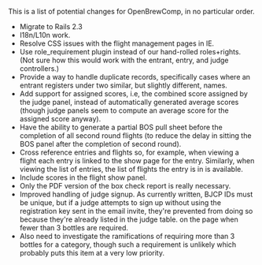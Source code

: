 This is a list of potential changes for OpenBrewComp, in no particular order.

* Migrate to Rails 2.3
* I18n/L10n work.
* Resolve CSS issues with the flight management pages in IE.
* Use role_requirement plugin instead of our hand-rolled roles+rights. (Not
  sure how this would work with the entrant, entry, and judge controllers.)
* Provide a way to handle duplicate records, specifically cases where an
  entrant registers under two similar, but slightly different, names.
* Add support for assigned scores, i.e, the combined score assigned by the
  judge panel, instead of automatically generated average scores (though judge
  panels seem to compute an average score for the assigned score anyway).
* Have the ability to generate a partial BOS pull sheet before the completion
  of all second round flights (to reduce the delay in sitting the BOS panel
  after the completion of second round).
* Cross reference entries and flights so, for example, when viewing a flight
  each entry is linked to the show page for the entry. Similarly, when viewing
  the list of entries, the list of flights the entry is in is available.
* Include scores in the flight show panel.
* Only the PDF version of the box check report is really necessary.
* Improved handling of judge signup. As currently written, BJCP IDs must be
  unique, but if a judge attempts to sign up without using the registration
  key sent in the email invite, they're prevented from doing so because they're
  already listed in the judge table.
  on the page when fewer than 3 bottles are required.
* Also need to investigate the ramifications of requiring more than 3 bottles
  for a category, though such a requirement is unlikely which probably puts this
  item at a very low priority.
